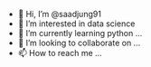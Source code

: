   - 👋 Hi, I’m @saadjung91
- 👀 I’m interested in data science
- 🌱 I’m currently learning python   ...
- 💞️ I’m looking to collaborate on ...
- 📫 How to reach me ...

<!---
saadjung91/saadjung91 is a ✨ special ✨ repository because its `README.md` (this file) appears on your GitHub profile.
You can click the Preview link to take a look at your changes.
--->
